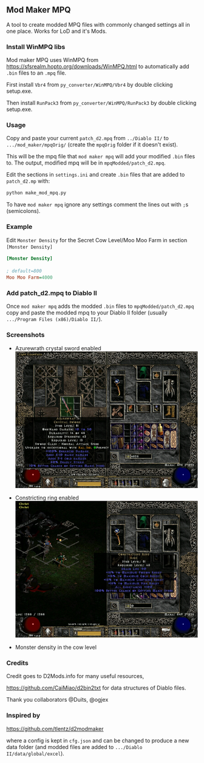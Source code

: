 ## Mod Maker MPQ
A tool to create modded MPQ files with commonly changed settings all in one place.
Works for LoD and it's Mods.

### Install WinMPQ libs
Mod maker MPQ uses WinMPQ from https://sfsrealm.hopto.org/downloads/WinMPQ.html to automatically add `.bin` files to an `.mpq` file.

First install `Vbr4` from `py_converter/WinMPQ/Vbr4` by double clicking setup.exe.

Then install `RunPack3` from `py_converter/WinMPQ/RunPack3` by double clicking setup.exe.


### Usage
Copy and paste your current `patch_d2.mpq` from `../Diablo II/` to `.../mod_maker/mpqOrig/` (create the `mpqOrig` folder if it doesn't exist).

This will be the mpq file that `mod maker mpq` will add your modified `.bin` files to.
The output, modified mpq will be in `mpqModded/patch_d2.mpq`.

Edit the sections in `settings.ini` and create `.bin` files that are added to `patch_d2.mp` with:
```cmd
python make_mod_mpq.py
```

To have `mod maker mpq` ignore any settings comment the lines out with `;`s (semicolons).


### Example
Edit `Monster Density` for the Secret Cow Level/Moo Moo Farm in section `[Monster Density]`

```ini
[Monster Density]

; default=800
Moo Moo Farm=4000
```


### Add patch_d2.mpq to Diablo II
Once `mod maker mpq` adds the modded `.bin` files to `mpqModded/patch_d2.mpq` copy and paste the modded mpq to your Diablo II folder (usually `.../Program Files (x86)/Diablo II/`).


### Screenshots
- Azurewrath crystal sword enabled
![Azurewrath crystal sword enabled](./img/azurewrath_csword.jpg)

- Constricting ring enabled
![Constricting ring enabled](./img/constricting_ring.jpg)

- Monster density in the cow level


### Credits
Credit goes to D2Mods.info for many useful resources,

https://github.com/CaiMiao/d2bin2txt for data structures of Diablo files.

Thank you collaborators @Duits, @ogjex


### Inspired by
https://github.com/tlentz/d2modmaker

where a config is kept in `cfg.json` and can be changed to produce a new data folder (and modded files are added to `.../Diablo II/data/global/excel`).
